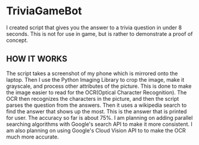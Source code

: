 # TriviaGameBot
I created script that gives you the answer to a trivia question in under 8 seconds. 
This is not for use in game, but is rather to demonstrate a proof of concept. 

## HOW IT WORKS

The script takes a screenshot of my phone which is mirrored onto the laptop. Then I use the Python Imaging Library to crop the image, make it grayscale, and process other attributes of the picture. This is done to make the image easier to read for the OCR(Optical Character Recognition). The OCR then recognizes the characters in the picture, and then the script parses the question from the answers. Then it uses a wikipedia search to find the answer that shows up the most. This is the answer that is printed for user. The accuracy so far is about 75%. I am planning on adding parallel searching algorithms with Google's search API to make it more consistent. I am also planning on using Google's Cloud Vision API to to make the OCR much more accurate.
